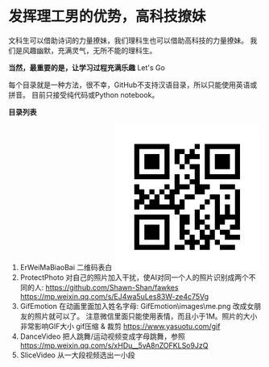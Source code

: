 # 发挥理工男的优势，高科技撩妹

文科生可以借助诗词的力量撩妹，我们理科生也可以借助高科技的力量撩妹。
我们是风趣幽默，充满灵气，无所不能的理科生。

**当然，最重要的是，让学习过程充满乐趣**
Let's Go

每个目录就是一种方法，很不幸，GitHub不支持汉语目录，所以只能使用英语或拼音。
目前只接受纯代码或Python notebook。

**目录列表**
1. ErWeiMaBiaoBai 二维码表白
![alt 二维码表白](https://github.com/suc1/HiTechAttractGirl/blob/main/ErWeiMaBiaoBai/qrcode.jpg?raw=true)
2. ProtectPhoto 对自己的照片加入干扰，使AI对同一个人的照片识别成两个不同的人:
	https://github.com/Shawn-Shan/fawkes
	https://mp.weixin.qq.com/s/EJ4wa5uLes83W-ze4c75Vg
3. GifEmotion 在动画里面加入姓名字母:
	GifEmotion\images\me.png 改成女朋友的照片就可以了。
	注意微信里面只能使用表情，而且小于1M。照片的大小非常影响GIF大小
	gif压缩 & 裁剪
	https://www.yasuotu.com/gif
4. DanceVideo 把人跳舞/运动视频变成字母跳舞，参照
	https://mp.weixin.qq.com/s/xHDu__5vA8nZOFKLSo9JzQ
5. SliceVideo 从一大段视频选出一小段